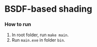# BSDF-based shading

### How to run
1. In root folder, run `make main`.
2. Run `main.exe` in folder `bin`.
